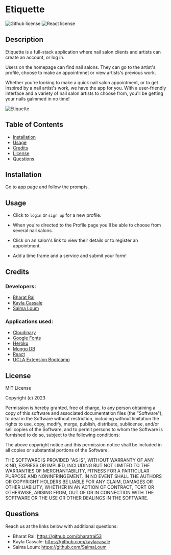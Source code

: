 # Etiquette

![Github license](https://img.shields.io/static/v1?label=License&message=MIT&color=informational)
![React license](https://img.shields.io/static/v1?label=License&message=React&color=green)



## Description

Etiquette is a full-stack application where nail salon clients and artists can create an account, or log in.

Users on the homepage can find nail salons. They can go to the artist's profile, choose to make an appointmnet or view artists's previous work.

Whether you're looking to make a quick nail salon appointment, or to get inspired by a nail artist's work, we have the app for you. With a user-friendly interface and a variety of nail salon artists to choose from, you'll be getting your nails galmmed in no time!

![Etiquette]()

## Table of Contents

- [Installation](#installation)
- [Usage](#usage)
- [Credits](#credits)
- [License](#license)
- [Questions](#questions)

## Installation

Go to [app page](https://immense-ridge-33507.herokuapp.com/) and follow the prompts.

## Usage

- Click to `login` or `sign up` for a new profile.

- When you're directed to the Profile page you'll be able to choose from several nail salons.

- Click on an salon's link to view their details or to register an appointment.

- Add a time frame and a service and submit your form!

## Credits

### Developers:

- [Bharat Rai](https://github.com/bharatrai53)
- [Kayla Cassale](https://github.com/kaylacasale)
- [Salma Loum](https://github.com/SalmaLoum)

### Applications used:


- [Cloudinary](https://cloudinary.com/documentation/upload_widget)
- [Google Fonts](https://fonts.google.com/about)
- [Heroku](https://dashboard.heroku.com/)
- [Mongo DB](https://www.mongodb.com)
- [React](www.reactjs.org)
- [UCLA Extension Bootcamp](https://www.uclaextension.edu/?gclid=Cj0KCQiAgribBhDkARIsAASA5btdbwAz8x25r3b1deoRNIGxfkPFL11rAQMuCgQ7HYiqBH8CLr9CgLoaAktlEALw_wcB&gclsrc=aw.ds)

## License

MIT License

Copyright (c) 2023

Permission is hereby granted, free of charge, to any person obtaining a copy
of this software and associated documentation files (the "Software"), to deal
in the Software without restriction, including without limitation the rights
to use, copy, modify, merge, publish, distribute, sublicense, and/or sell
copies of the Software, and to permit persons to whom the Software is
furnished to do so, subject to the following conditions:

The above copyright notice and this permission notice shall be included in all
copies or substantial portions of the Software.

THE SOFTWARE IS PROVIDED "AS IS", WITHOUT WARRANTY OF ANY KIND, EXPRESS OR
IMPLIED, INCLUDING BUT NOT LIMITED TO THE WARRANTIES OF MERCHANTABILITY,
FITNESS FOR A PARTICULAR PURPOSE AND NONINFRINGEMENT. IN NO EVENT SHALL THE
AUTHORS OR COPYRIGHT HOLDERS BE LIABLE FOR ANY CLAIM, DAMAGES OR OTHER
LIABILITY, WHETHER IN AN ACTION OF CONTRACT, TORT OR OTHERWISE, ARISING FROM,
OUT OF OR IN CONNECTION WITH THE SOFTWARE OR THE USE OR OTHER DEALINGS IN THE
SOFTWARE.

## Questions

Reach us at the links below with additional questions:

- Bharat Rai: https://github.com/bharatrai53
- Kayla Cassale: https://github.com/kaylacasale
- Salma Loum: https://github.com/SalmaLoum
